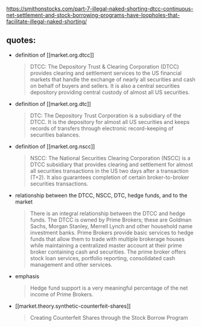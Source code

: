 
https://smithonstocks.com/part-7-illegal-naked-shorting-dtcc-continuous-net-settlement-and-stock-borrowing-programs-have-loopholes-that-facilitate-illegal-naked-shorting/

## quotes:
- definition of [[market.org.dtcc]]
    > DTCC: The Depository Trust & Clearing Corporation (DTCC) provides clearing and settlement services to the US financial markets that handle the exchange of nearly all securities and cash on behalf of buyers and sellers. It is also a central securities depository providing central custody of almost all US securities.
- definition of [[market.org.dtc]]
    > DTC: The Depository Trust Corporation is a subsidiary of the DTCC. It is the depository for almost all US securities and keeps records of transfers through electronic record-keeping of securities balances.
- definition of [[market.org.nscc]]
    > NSCC: The National Securities Clearing Corporation (NSCC) is a DTCC subsidiary that provides clearing and settlement for almost all securities transactions in the US two days after a transaction (T+2). It also guarantees completion of certain broker-to-broker securities transactions.
- relationship between the DTCC, NSCC, DTC, hedge funds, and to the market
    > There is an integral relationship between the DTCC and hedge funds. The DTCC is owned by Prime Brokers; these are Goldman Sachs, Morgan Stanley, Merrell Lynch and other household name investment banks. Prime Brokers provide basic services to hedge funds that allow them to trade with multiple brokerage houses while maintaining a centralized master account at their prime broker containing cash and securities. The prime broker offers stock loan services, portfolio reporting, consolidated cash management and other services.
- emphasis
    > Hedge fund support is a very meaningful percentage of the net income of Prime Brokers.
- [[market.theory.synthetic-counterfeit-shares]]
    > Creating Counterfeit Shares through the Stock Borrow Program